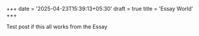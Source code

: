 +++
date = '2025-04-23T15:39:13+05:30'
draft = true
title = 'Essay World'
+++


Test post if this all works from the Essay